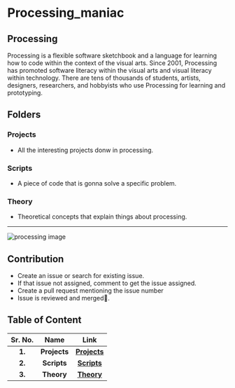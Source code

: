 # Processing_maniac

## Processing
Processing is a flexible software sketchbook and a language for learning how to code within the context of the visual arts. Since 2001, Processing has promoted software literacy within the visual arts and visual literacy within technology. There are tens of thousands of students, artists, designers, researchers, and hobbyists who use Processing for learning and prototyping.

## Folders
### Projects
* All the interesting projects donw in processing.
### Scripts
* A piece of code that is gonna solve a specific problem.
### Theory
* Theoretical concepts that explain things about processing.
___

![processing image](https://processing.org/static/f53fa9e65ac467e961d10b77b368758a/c1b63/Fig_02_01.png)

## Contribution
* Create an issue or search for existing issue.
* If that issue not assigned, comment to get the issue assigned.
* Create a pull request mentioning the issue number
* Issue is reviewed and merged🎉.

## Table of Content

Sr. No.                    |   Name                    |       Link
:-------------------------:|:-------------------------:|:-------------------------:
**1.**                 | **Projects**                  |                  **[Projects](https://github.com/Robotics-Club-BMU/Processing_maniac/tree/main/Projects)**
**2.**                 | **Scripts**                  |                  **[Scripts](https://github.com/Robotics-Club-BMU/Processing_maniac/tree/main/Scripts)**
**3.**                 | **Theory**                  |                  **[Theory](https://github.com/Robotics-Club-BMU/Processing_maniac/tree/main/Theory)**